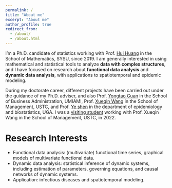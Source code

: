 ```yaml
---
permalink: /
title: "About me"
excerpt: "About me"
author_profile: true
redirect_from: 
  - /about/
  - /about.html
---
```


I’m a Ph.D. candidate of statistics working with Prof. [Hui Huang](https://math.sysu.edu.cn/teacher/485) in the School of Mathematics, SYSU, since 2019. I am generally interested in using mathematical and statistical tools to analyze $\textbf{data with complex structures}$, and I have focused on research about $\textbf{functional data analysis}$ and $\textbf{dynamic data analysis}$, with applications to spatiotemporal and epidemic modeling.
    
During my doctorate career, different projects have been carried out under the guidance of my Ph.D. adviser, and also Prof. [Yongtao Guan](https://people.miami.edu/profile/yguan@miami.edu) in the School of Business Administration, UMIAMI,  Prof. [Xueqin Wang](https://bs.ustc.edu.cn/english/profile.php?id=650) in the School of Management, USTC, and Prof. [Ye shen](https://publichealth.uga.edu/faculty-member/ye-shen/) in the department of epidemiology and biostatistics, UGA. I was a [visiting student](https://statlab905.github.io/author/jianbin-tan/) working with Prof. Xueqin Wang in the School of Management, USTC, in 2022.



Research Interests
======
- Functional data analysis: (multivariate) functional time series, graphical models of multivariate functional data.
- Dynamic data analysis: statistical inference of dynamic systems, including estimation of parameters, governing equations, and causal networks of dynamic systems.
- Application: infectious diseases and spatiotemporal modeling.

  
